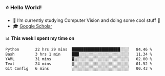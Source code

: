 ### ⭐️ Hello World!

<!--
**hologerry/hologerry** is a ✨ _special_ ✨ repository because its `README.md` (this file) appears on your GitHub profile.

Here are some ideas to get you started:

- 🔭 I’m currently working and studying on Computer Vision
- 🌱 I’m currently learning at Peking University
- 💬 Ask me about 
- 📫 How to reach me: E-mail
- 😄 Pronouns: he/his
- ⚡ Fun fact: Music is the Power
-->


- 🔭 I’m currently studying Computer Vision and doing some cool stuff 🤖
- 🎓 [Google Scholar](https://scholar.google.com/citations?user=3ykqW9wAAAAJ&hl=en)


📊 **This week I spent my time on**

<!--START_SECTION:waka-->

```txt
Python       22 hrs 29 mins  █████████████████████░░░░   84.46 %
Bash         3 hrs 1 min     ███░░░░░░░░░░░░░░░░░░░░░░   11.34 %
YAML         31 mins         ▓░░░░░░░░░░░░░░░░░░░░░░░░   02.00 %
Text         24 mins         ▒░░░░░░░░░░░░░░░░░░░░░░░░   01.52 %
Git Config   6 mins          ░░░░░░░░░░░░░░░░░░░░░░░░░   00.43 %
```

<!--END_SECTION:waka-->
